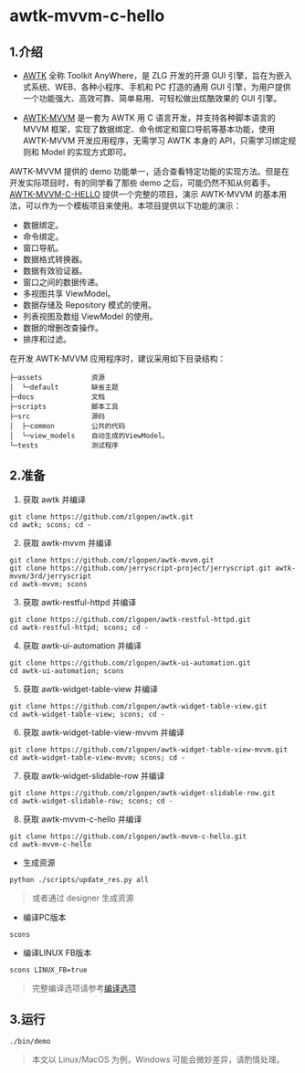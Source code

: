 # awtk-mvvm-c-hello

## 1.介绍

* [AWTK](https://github.com/zlgopen/awtk)  全称 Toolkit AnyWhere，是 ZLG 开发的开源 GUI 引擎，旨在为嵌入式系统、WEB、各种小程序、手机和 PC 打造的通用 GUI 引擎，为用户提供一个功能强大、高效可靠、简单易用、可轻松做出炫酷效果的 GUI 引擎。

* [AWTK-MVVM](https://github.com/zlgopen/awtk-mvvm) 是一套为 AWTK 用 C 语言开发，并支持各种脚本语言的 MVVM 框架，实现了数据绑定、命令绑定和窗口导航等基本功能，使用 AWTK-MVVM 开发应用程序，无需学习 AWTK 本身的 API，只需学习绑定规则和 Model 的实现方式即可。

AWTK-MVVM 提供的 demo 功能单一，适合查看特定功能的实现方法。但是在开发实际项目时，有的同学看了那些 demo 之后，可能仍然不知从何着手。[AWTK-MVVM-C-HELLO](https://github.com/zlgopen/awtk-mvvm-c-hello) 提供一个完整的项目，演示 AWTK-MVVM 的基本用法，可以作为一个模板项目来使用。本项目提供以下功能的演示：

* 数据绑定。
* 命令绑定。
* 窗口导航。
* 数据格式转换器。
* 数据有效验证器。
* 窗口之间的数据传递。
* 多视图共享 ViewModel。
* 数据存储及 Repository 模式的使用。
* 列表视图及数组 ViewModel 的使用。
* 数据的增删改查操作。
* 排序和过滤。

在开发 AWTK-MVVM 应用程序时，建议采用如下目录结构：

```
├─assets            资源
│  └─default        缺省主题
├─docs              文档
├─scripts           脚本工具
├─src               源码
│  ├─common         公共的代码
│  └─view_models    自动生成的ViewModel。
└─tests             测试程序
```

## 2.准备

1. 获取 awtk 并编译

```
git clone https://github.com/zlgopen/awtk.git
cd awtk; scons; cd -
```

2. 获取 awtk-mvvm 并编译
```
git clone https://github.com/zlgopen/awtk-mvvm.git
git clone https://github.com/jerryscript-project/jerryscript.git awtk-mvvm/3rd/jerryscript
cd awtk-mvvm; scons
```

3. 获取 awtk-restful-httpd 并编译
```
git clone https://github.com/zlgopen/awtk-restful-httpd.git
cd awtk-restful-httpd; scons; cd -
```

4. 获取 awtk-ui-automation 并编译
```
git clone https://github.com/zlgopen/awtk-ui-automation.git
cd awtk-ui-automation; scons
```

5. 获取 awtk-widget-table-view 并编译

```
git clone https://github.com/zlgopen/awtk-widget-table-view.git
cd awtk-widget-table-view; scons; cd -
```

6. 获取 awtk-widget-table-view-mvvm 并编译

```
git clone https://github.com/zlgopen/awtk-widget-table-view-mvvm.git
cd awtk-widget-table-view-mvvm; scons; cd -
```

7. 获取 awtk-widget-slidable-row 并编译

```
git clone https://github.com/zlgopen/awtk-widget-slidable-row.git
cd awtk-widget-slidable-row; scons; cd -
```

8. 获取 awtk-mvvm-c-hello 并编译

```
git clone https://github.com/zlgopen/awtk-mvvm-c-hello.git
cd awtk-mvvm-c-hello
```

* 生成资源

```
python ./scripts/update_res.py all
```

> 或者通过 designer 生成资源

* 编译PC版本

```
scons
```

* 编译LINUX FB版本

```
scons LINUX_FB=true
```

> 完整编译选项请参考[编译选项](https://github.com/zlgopen/awtk-widget-generator/blob/master/docs/build_options.md)


## 3.运行

```
./bin/demo
```

> 本文以 Linux/MacOS 为例，Windows 可能会微妙差异，请酌情处理。
